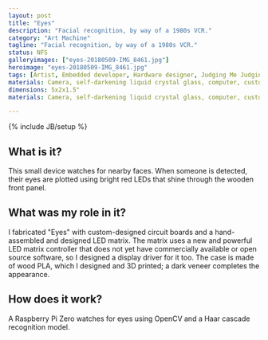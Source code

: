 ```yaml
---
layout: post
title: "Eyes"
description: "Facial recognition, by way of a 1980s VCR."
category: "Art Machine"
tagline: "Facial recognition, by way of a 1980s VCR."
status: NFS
galleryimages: ["eyes-20180509-IMG_8461.jpg"]
heroimage: "eyes-20180509-IMG_8461.jpg"
tags: [Artist, Embedded developer, Hardware designer, Judging Me Judging You, Wood PLA, 3D printing]
materials: Camera, self-darkening liquid crystal glass, computer, custom circuit boards, hand-made 12x16 LED matrix, PLA, wood PLA, veneer, facial recognition
dimensions: 5x2x1.5"
materials: Camera, self-darkening liquid crystal glass, computer, custom circuit boards, hand-made 12x16 LED matrix, PLA, wood PLA, veneer, facial recognition

---
```

{% include JB/setup %}

## What is it?

This small device watches for nearby faces. When someone is detected, their eyes are plotted using bright red LEDs that shine through the wooden front panel.

## What was my role in it?

I fabricated "Eyes" with custom-designed circuit boards and a hand-assembled and designed LED matrix. The matrix uses a new and powerful LED matrix controller that does not yet have commercially available or open source software, so I designed a display driver for it too. The case is made of wood PLA, which I designed and 3D printed; a dark veneer completes the appearance.

## How does it work?

A Raspberry Pi Zero watches for eyes using OpenCV and a Haar cascade recognition model.
